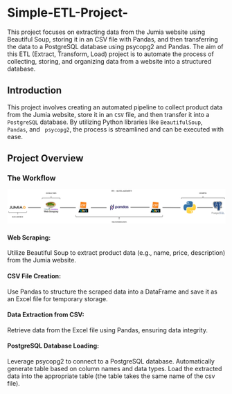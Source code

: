 # Simple-ETL-Project-
This project focuses on extracting data from the Jumia website using Beautiful Soup, storing it in an CSV file with Pandas, and then transferring the data to a PostgreSQL database using psycopg2 and Pandas. The aim of this ETL (Extract, Transform, Load) project is to automate the process of collecting, storing, and organizing data from a website into a structured database.
## Introduction
This project involves creating an automated pipeline to collect product data from the Jumia website, store it in an ``` CSV ``` file, and then transfer it into a``` PostgreSQL``` database. By utilizing Python libraries like ```BeautifulSoup```,``` Pandas```, and ``` psycopg2```, the process is streamlined and can be executed with ease.
## Project Overview
### The Workflow
![Screenshot](https://github.com/2000aliali/Simple-ETL-Project-/blob/main/Image1.png)
#### Web Scraping:
Utilize Beautiful Soup to extract product data (e.g., name, price, description) from the Jumia website.

#### CSV File Creation:
Use Pandas to structure the scraped data into a DataFrame and save it as an Excel file for temporary storage.

#### Data Extraction from CSV:
Retrieve data from the Excel file using Pandas, ensuring data integrity.

#### PostgreSQL Database Loading:
Leverage psycopg2 to connect to a PostgreSQL database. Automatically generate table based on column names and data types. Load the extracted data into the appropriate table (the table takes the same name of the csv file).

